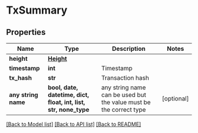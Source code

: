 # TxSummary


## Properties
Name | Type | Description | Notes
------------ | ------------- | ------------- | -------------
**height** | [**Height**](Height.md) |  | 
**timestamp** | **int** | Timestamp | 
**tx_hash** | **str** | Transaction hash | 
**any string name** | **bool, date, datetime, dict, float, int, list, str, none_type** | any string name can be used but the value must be the correct type | [optional]

[[Back to Model list]](../README.md#documentation-for-models) [[Back to API list]](../README.md#documentation-for-api-endpoints) [[Back to README]](../README.md)



